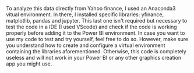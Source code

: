 To analyze this data directly from Yahoo finance, I used an Anaconda3 vitual environment. In there, I installed specific libraries: yfinance, matplotlib, pandas and jupyter. This last one isn't required but necessary to test the code in a IDE (I used VScode) and check if the code is working properly before adding it to the Power BI environment. 
In case you want to use my code to test and try yourself, feel free to do so. However, make sure you understand how to create and configure a virtual environment containing the libraries aforementioned. Otherwise, this code is completely useless and will not work in your Power BI or any other graphics creation app you might use.

